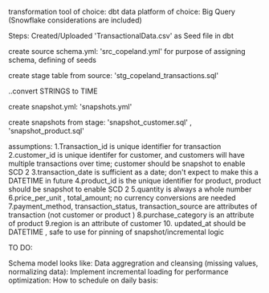 transformation tool of choice: dbt
data platform of choice: Big Query (Snowflake considerations are included)

Steps:
Created/Uploaded 'TransactionalData.csv' as Seed file in dbt 

create source schema.yml: 'src_copeland.yml' for purpose of assigning schema, defining of seeds

create stage table from source: 'stg_copeland_transactions.sql'

..convert STRINGS to TIME

create snapshot.yml: 'snapshots.yml'

create snapshots from stage: 'snapshot_customer.sql' , 'snapshot_product.sql'



assumptions: 
1.Transaction_id is unique identifier for transaction
2.customer_id is unique identifer for customer, and customers will have multiple transactions over time; customer should be snapshot to enable SCD 2
3.transaction_date is sufficient as a date; don't expect to make this a DATETIME in future
4.product_id is the unique identifier for product, product should be snapshot to enable SCD 2
5.quantity is always a whole number
6.price_per_unit , total_amount; no currency conversions are needed
7.payment_method, transaction_status, transaction_source are attributes of transaction (not customer or product )
8.purchase_category is an attribute of product
9.region is an attribute of customer
10. updated_at should be DATETIME , safe to use for pinning of snapshot/incremental logic

TO DO: 

Schema model looks like:
Data aggregration and cleansing (missing values, normalizing data):
Implement incremental loading for performance optimization:
How to schedule on daily basis:
